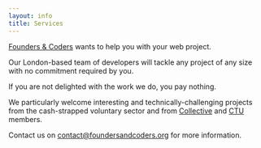 ```yaml
---
layout: info
title: Services
---
```

[Founders & Coders](http://foundersandcoders.org/) wants to help you with your web project.

Our London-based team of developers will tackle any project of any size with no commitment required by you. 

If you are not delighted with the work we do, you pay nothing.

We particularly welcome interesting and technically-challenging projects from the cash-strapped voluntary sector and from [Collective](http://camdencollective.co.uk/) and [CTU](http://www.camdentownunlimited.com/) members.

Contact us on [contact@foundersandcoders.org](contact@foundersandcoders.org) for more information.

